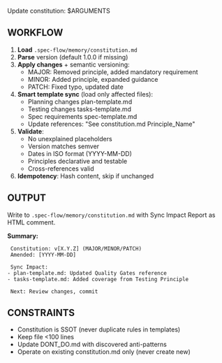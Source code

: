 ﻿---
description: Update project constitution and sync dependent templates (maintain DONT_DO.md with failures)
---

Update constitution: $ARGUMENTS

## WORKFLOW

1. **Load** `.spec-flow/memory/constitution.md`
2. **Parse** version (default 1.0.0 if missing)
3. **Apply changes** + semantic versioning:
   - MAJOR: Removed principle, added mandatory requirement
   - MINOR: Added principle, expanded guidance
   - PATCH: Fixed typo, updated date
4. **Smart template sync** (load only affected files):
   - Planning changes  plan-template.md
   - Testing changes  tasks-template.md
   - Spec requirements  spec-template.md
   - Update references: "See constitution.md Principle_Name"
5. **Validate**:
   - No unexplained placeholders
   - Version matches semver
   - Dates in ISO format (YYYY-MM-DD)
   - Principles declarative and testable
   - Cross-references valid
6. **Idempotency**: Hash content, skip if unchanged

## OUTPUT

Write to `.spec-flow/memory/constitution.md` with Sync Impact Report as HTML comment.

**Summary:**
```
 Constitution: v[X.Y.Z] (MAJOR/MINOR/PATCH)
 Amended: [YYYY-MM-DD]

 Sync Impact:
- plan-template.md: Updated Quality Gates reference
- tasks-template.md: Added coverage from Testing Principle

 Next: Review changes, commit
```

## CONSTRAINTS

- Constitution is SSOT (never duplicate rules in templates)
- Keep file <100 lines
- Update DONT_DO.md with discovered anti-patterns
- Operate on existing constitution.md only (never create new)

